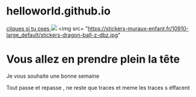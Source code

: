 # helloworld.github.io
<!DOCTYPE html>

<a href= "http://www.wildcodeschool.com"> cliques si tu oses </a>
<img src= "https://res.cloudinary.com/wildcodeschool/image/upload/c_fill,h_50/v1/static/irjoy97aq0eol8bf6959">
<img src= "https://stickers-muraux-enfant.fr/10910-large_default/stickers-dragon-ball-z-dbz.jpg"
<head>
<link rel="stylesheet" href="style.css"/>
<title> Hello world </title>
<meta charset="UTF-8">
</head>

<body>
<h1> Vous allez en prendre plein la tête  </h1>
<p> Je vous souhaite une bonne semaine</p>


<p> Tout passe et repasse , ne reste que traces et meme les traces s éffacent </p> 
</body> 
</html>

